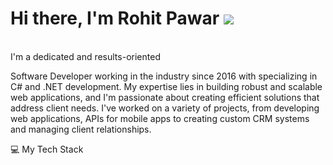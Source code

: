 
<h1> Hi there, I'm Rohit Pawar <img src="https://camo.githubusercontent.com/fa3b9292d0f2bfe0e30c0d8b0e0fb7ad611ffdf5452a610f621dbf137c3f5a5c/68747470733a2f2f656d6f6a69732e736c61636b6d6f6a69732e636f6d2f656d6f6a69732f696d616765732f313537373330353530352f373337332f68616e645f776176652e6769663f31353737333035353035" /></h1>
<br/>
I'm a dedicated and results-oriented 

Software Developer working in the industry since 2016 with specializing in C# and .NET development. My expertise lies in building robust and scalable web applications, and I'm passionate about creating efficient solutions that address client needs. I've worked on a variety of projects, from developing web applications,  APIs for mobile apps to creating custom CRM systems and managing client relationships.

💻 My Tech Stack
<br/>

